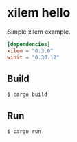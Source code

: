# xilem hello

Simple xilem example.


```toml
[dependencies]
xilem = "0.3.0"
winit = "0.30.12"
```

## Build

```shell
$ cargo build
```

## Run

```shell
$ cargo run
```


